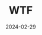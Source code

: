 ---
title: "WTF"
date: 2024-02-29
draft: true
tags : [
    "indieweb"
]
categories : [
    "indieweb"
]
---